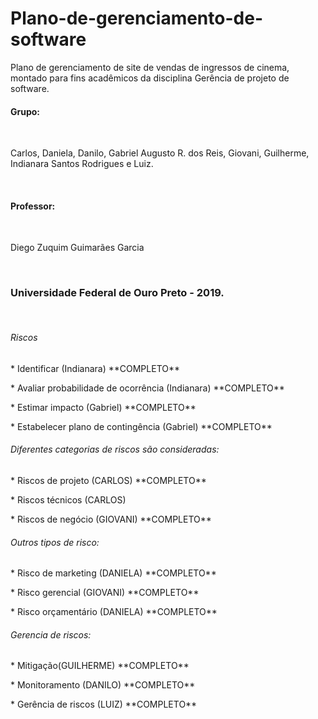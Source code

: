 # Plano-de-gerenciamento-de-software<br>
Plano de gerenciamento de site de vendas de ingressos de cinema, montado para fins acadêmicos da disciplina Gerência de projeto de software. <br>

<h4> Grupo: </h4> <br>
<p> Carlos, Daniela, Danilo, Gabriel Augusto R. dos Reis, Giovani, Guilherme, Indianara Santos Rodrigues e Luiz. </p> <br>
<h4>Professor: </h4> <br>
<p> Diego Zuquim Guimarães Garcia </p> <br>
<h3> Universidade Federal de Ouro Preto - 2019. </h3> <br>

<h6> Riscos</h6>
<p> * Identificar (Indianara) **COMPLETO**</p>
<p> * Avaliar probabilidade de ocorrência (Indianara) **COMPLETO**</p>
<p> * Estimar impacto (Gabriel) **COMPLETO** </p>
<p> * Estabelecer plano de contingência (Gabriel) **COMPLETO**</p>

<h6>  Diferentes categorias de riscos são consideradas:  </h6>
<p> * Riscos de projeto (CARLOS) **COMPLETO**</p>
<p> * Riscos técnicos (CARLOS) </p>
<p> * Riscos de negócio (GIOVANI) **COMPLETO**</p>

<h6> Outros tipos de risco:  </h6>
<p> * Risco de marketing (DANIELA) **COMPLETO**</p>
<p> * Risco gerencial (GIOVANI) **COMPLETO**</p>
<p> * Risco orçamentário (DANIELA) **COMPLETO**</p>

<h6> Gerencia de riscos:  </h6>
<p> * Mitigação(GUILHERME) **COMPLETO**</p>
<p> * Monitoramento (DANILO) **COMPLETO** </p>
<p> * Gerência de riscos (LUIZ) **COMPLETO**</p>
